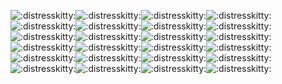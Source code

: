 ![:distresskitty:](https://cdn.discordapp.com/emojis/748269816527323306.png?size=32)![:distresskitty:](https://cdn.discordapp.com/emojis/748269816527323306.png?size=32)![:distresskitty:](https://cdn.discordapp.com/emojis/748269816527323306.png?size=32)![:distresskitty:](https://cdn.discordapp.com/emojis/748269816527323306.png?size=32)![:distresskitty:](https://cdn.discordapp.com/emojis/748269816527323306.png?size=32)![:distresskitty:](https://cdn.discordapp.com/emojis/748269816527323306.png?size=32)![:distresskitty:](https://cdn.discordapp.com/emojis/748269816527323306.png?size=32)![:distresskitty:](https://cdn.discordapp.com/emojis/748269816527323306.png?size=32)![:distresskitty:](https://cdn.discordapp.com/emojis/748269816527323306.png?size=32)![:distresskitty:](https://cdn.discordapp.com/emojis/748269816527323306.png?size=32)![:distresskitty:](https://cdn.discordapp.com/emojis/748269816527323306.png?size=32)![:distresskitty:](https://cdn.discordapp.com/emojis/748269816527323306.png?size=32)![:distresskitty:](https://cdn.discordapp.com/emojis/748269816527323306.png?size=32)![:distresskitty:](https://cdn.discordapp.com/emojis/748269816527323306.png?size=32)![:distresskitty:](https://cdn.discordapp.com/emojis/748269816527323306.png?size=32)![:distresskitty:](https://cdn.discordapp.com/emojis/748269816527323306.png?size=32)![:distresskitty:](https://cdn.discordapp.com/emojis/748269816527323306.png?size=32)![:distresskitty:](https://cdn.discordapp.com/emojis/748269816527323306.png?size=32)![:distresskitty:](https://cdn.discordapp.com/emojis/748269816527323306.png?size=32)![:distresskitty:](https://cdn.discordapp.com/emojis/748269816527323306.png?size=32)![:distresskitty:](https://cdn.discordapp.com/emojis/748269816527323306.png?size=32)![:distresskitty:](https://cdn.discordapp.com/emojis/748269816527323306.png?size=32)![:distresskitty:](https://cdn.discordapp.com/emojis/748269816527323306.png?size=32)![:distresskitty:](https://cdn.discordapp.com/emojis/748269816527323306.png?size=32)
